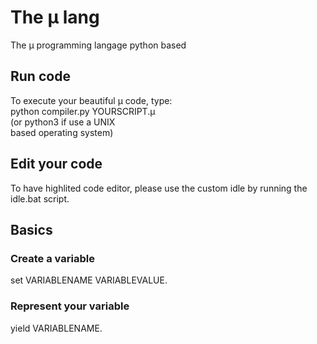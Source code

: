 # The µ lang
The µ programming langage python based

## Run code

To execute your beautiful µ code, type:  
	python			compiler.py	YOURSCRIPT.µ  
(or python3 if use a UNIX  
 based operating system)  

## Edit your code

To have highlited code editor, please use the custom idle by running the idle.bat script.

## Basics

### Create a variable
  
set	VARIABLENAME 	VARIABLEVALUE.

### Represent your variable

yield VARIABLENAME.

